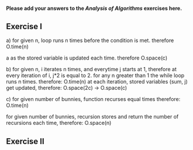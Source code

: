 #### Please add your answers to the ***Analysis of  Algorithms*** exercises here.

## Exercise I

a) for given n, loop runs n times before the condition is met. therefore O.time(n)

a as the stored variable is updated each time. therefore O.space(c)


b) for given n, i iterates n times, and everytime j starts at 1, therefore at every iteration of i, j*2 is equal to 2. for any n greater than 1 the while loop runs n times. therefore:
O.time(n)
at each iteration, stored variables (sum, j) get updated, therefore:
O.space(2c) -> O.space(c)


c) for given number of bunnies, function recurses equal times therefore:
O.time(n)

for given number of bunnies, recursion stores and return the number of recursions each time, therefore:
O.space(n)

## Exercise II


